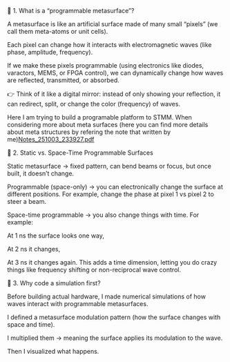 🔹 1. What is a “programmable metasurface”?

A metasurface is like an artificial surface made of many small “pixels” (we call them meta-atoms or unit cells).

Each pixel can change how it interacts with electromagnetic waves (like phase, amplitude, frequency).

If we make these pixels programmable (using electronics like diodes, varactors, MEMS, or FPGA control), we can dynamically change how waves are reflected, transmitted, or absorbed.

👉 Think of it like a digital mirror: instead of only showing your reflection, it can redirect, split, or change the color (frequency) of waves.

Here I am trying to build a programable platform to STMM. When considering more about meta surfaces (here you can find more details about meta structures by refering the note that written by me)[Notes_251003_233927.pdf](https://github.com/user-attachments/files/22711295/Notes_251003_233927.pdf) 

🔹 2. Static vs. Space-Time Programmable Surfaces

Static metasurface → fixed pattern, can bend beams or focus, but once built, it doesn’t change.

Programmable (space-only) → you can electronically change the surface at different positions. For example, change the phase at pixel 1 vs pixel 2 to steer a beam.

Space-time programmable → you also change things with time. For example:

At 1 ns the surface looks one way,

At 2 ns it changes,

At 3 ns it changes again.
This adds a time dimension, letting you do crazy things like frequency shifting or non-reciprocal wave control.

🔹 3. Why code a simulation first?

Before building actual hardware, I made numerical simulations of how waves interact with programmable metasurfaces. 

I defined a metasurface modulation pattern (how the surface changes with space and time).

I multiplied them → meaning the surface applies its modulation to the wave.

Then I visualized what happens.
